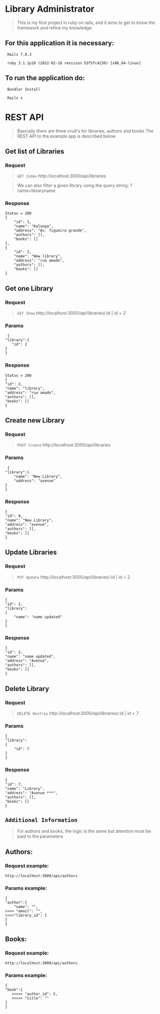 # Library Administrator

> This is my first project in ruby ​​on rails, and it aims to get to know the framework and refine my knowledge.

## For this application it is necessary:

     Rails 7.0.3

     ruby 3.1.1p18 (2022-02-18 revision 53f5fc4236) [x86_64-linux]

## To run the application do:

     Bundler Install

     Rails s

# REST API

> Basically there are three crud's for libraries, authors and books The REST API to the example app is described below.

## Get list of Libraries

### Request

> `GET Index`
> http://localhost:3000/api/libraries

> We can also filter a given library using the query string:
> ?name=libraryname

### Response

    Status = 200
    {
        "id": 1,
        "name": "Kalunga",
        "address": "Av. figueira grande",
        "authors": [],
        "books": []
    },
    {
        "id": 2,
        "name": "New library",
        "address": "rua amado",
        "authors": [],
        "books": []
    }

## Get one Library

### Request

> `GET Show`
> http://localhost:3000/api/libraries/:id | _id = 2_

### Params

     {
    "library":{
       "id": 2
    }
    }

### Response

    Status = 200
    {
    "id": 2,
    "name": "library",
    "address": "rua amado",
    "authors": [],
    "books": []
    }

## Create new Library

### Request

> `POST Create`
> http://localhost:3000/api/libraries

### Params

     {
    "library":{
        "name": "New Library",
        "address": "avenue"
    }
    }

### Response

    {
    "id": 9,
    "name": "New Library",
    "address": "avenue",
    "authors": [],
    "books": []
    }

## Update Libraries

### Request

> `PUT Update`
> http://localhost:3000/api/libraries/:id | id = 2

### Params

    {
    "id": 2,
    "library":
    {
        "name": "name updated"
    }
    }

### Response

    {
    "id": 2,
    "name": "name updated",
    "address": "Avenue",
    "authors": [],
    "books": []
    }

## Delete Library

### Request

> `DELETE Destroy`
> http://localhost:3000/api/libraries/:id | id = 7

### Params

    {
    "library":
    {
        "id": 7
    }
    }

### Response

    {
    "id": 7,
    "name": "Library",
    "address": "Avenue ***",
    "authors": [],
    "books": []
    }

## `Additional Information`

> For authors and books, the logic is the same but attention must be paid to the parameters

## Authors:

### Request example:

    http://localhost:3000/api/authors

### Params example:

    {
    "author":{
        "name": "",
    >>>> "email": "",
    >>>>"library_id": 1
    }
    }

## Books:

### Request example:

    http://localhost:3000/api/authors

### Params example:

    {
    "book":{
       >>>>> "author_id": 5,
       >>>>> "title": ""
    }
    }
